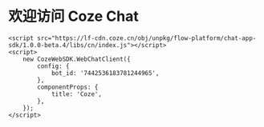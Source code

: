 <!DOCTYPE html>
<html lang="en">
<head>
    <meta charset="UTF-8">
    <meta name="viewport" content="width=device-width, initial-scale=1.0">
    <title>Coze Web SDK</title>
</head>
<body>
    <h1>欢迎访问 Coze Chat</h1>
    <div id="chat-container"></div>

    <script src="https://lf-cdn.coze.cn/obj/unpkg/flow-platform/chat-app-sdk/1.0.0-beta.4/libs/cn/index.js"></script>
    <script>
        new CozeWebSDK.WebChatClient({
            config: {
                bot_id: '7442536183781244965',
            },
            componentProps: {
                title: 'Coze',
            },
        });
    </script>
</body>
</html>

